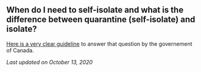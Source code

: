 ## When do I need to self-isolate and what is the difference between quarantine (self-isolate) and isolate?

[Here is a very clear guideline](https://www.canada.ca/en/public-health/services/publications/diseases-conditions/self-monitoring-self-isolation-isolation-for-covid-19.html) to answer that question by the governement of Canada.

_Last updated on October 13, 2020_
